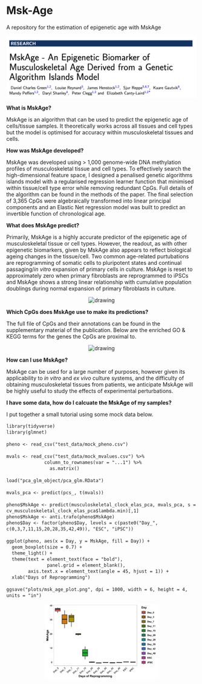 # Msk-Age
A repository for the estimation of epigenetic age with MskAge

<img src="https://github.com/Daniel-C-Green/Msk-Age/blob/main/plots/MskAge_Publication.png" alt="drawing"/>


**What is MskAge?**

MskAge is an algorithm that can be used to predict the epigenetic age of cells/tissue samples. It theoretically works across all tissues and cell types but the model is optimised for accuracy within musculoskeletal tissues and cells.

**How was MskAge developed?**

MskAge was developed using > 1,000 genome-wide DNA methylation profiles of musculoskeletal tissue and cell types. To effectively search the high-dimensional feature space, I designed a penalised genetic algorithms islands model with a regularised regression learner function that minimised within tissue/cell type error while removing redundant CpGs. Full details of the algorithm can be found in the methods of the paper. The final selection of 3,365 CpGs were algebraically transformed into linear principal components and an Elastic Net regression model was built to predict an invertible function of chronological age. 

**What does MskAge predict?**

Primarily, MskAge is a highly accurate predictor of the epigenetic age of musculoskeletal tissue or cell types. However, the readout, as with other epigenetic biomarkers, given by MskAge also appears to reflect biological ageing changes in the tissue/cell. Two common age-related purtubations are reprogramming of somatic cells to pluripotent states and continual passaging/*in vitro* expansion of primary cells in culture. MskAge is reset to approximately zero when primary fibroblasts are reprogrammed to iPSCs and MskAge shows a strong linear relationship with cumulative population doublings during normal expansion of primary fibroblasts in culture.

<p align="center">
  <img src="https://github.com/Daniel-C-Green/Msk-Age/blob/main/plots/AgePerturbations.png" alt="drawing" width="500"/>
</p>

**Which CpGs does MskAge use to make its predictions?**

The full file of CpGs and their annotations can be found in the supplementary material of the publication. Below are the enriched GO & KEGG terms for the genes the CpGs are proximal to.

<p align="center">
  <img src="https://github.com/Daniel-C-Green/Msk-Age/blob/main/plots/Enrichment.png" alt="drawing" width="500"/>
</p>

**How can I use MskAge?**

MskAge can be used for a large number of purposes, however given its applicability to *in vitro* and *ex vivo* culture systems, and the difficulty of obtaining musculoskeletal tissues from patients, we anticipate MskAge will be highly useful to study the effects of experimental perturbations.


**I have some data, how do I calcuate the MskAge of my samples?**

I put together a small tutorial using some mock data below.

```{r}
library(tidyverse)
library(glmnet)

pheno <- read_csv("test_data/mock_pheno.csv")

mvals <- read_csv("test_data/mock_mvalues.csv") %>% 
              column_to_rownames(var = "...1") %>% 
                as.matrix()

load("pca_glm_object/pca_glm.RData")

mvals_pca <- predict(pcs_, t(mvals))

pheno$MskAge <- predict(musculoskeletal_clock_elas_pca, mvals_pca, s = cv_musculoskeletal_clock_elas_pca$lambda.min)[,1]
pheno$MskAge <- anti.trafo(pheno$MskAge)
pheno$Day <- factor(pheno$Day, levels = c(paste0("Day_", c(0,3,7,11,15,20,28,35,42,49)), "ESC", "iPSC"))

ggplot(pheno, aes(x = Day, y = MskAge, fill = Day)) + 
  geom_boxplot(size = 0.7) + 
  theme_light() + 
  theme(text = element_text(face = "bold"), 
               panel.grid = element_blank(),
        axis.text.x = element_text(angle = 45, hjust = 1)) +
  xlab("Days of Reprogramming")

ggsave("plots/msk_age_plot.png", dpi = 1000, width = 6, height = 4, units = "in")

```
<p align="center">
  <img src="https://github.com/Daniel-C-Green/Msk-Age/blob/main/plots/msk_age_plot.png" alt="drawing" width="300"/>
</p>

